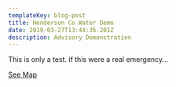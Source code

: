 ```yaml
---
templateKey: blog-post
title: Henderson Co Water Demo
date: 2019-03-27T13:44:35.201Z
description: Advisory Demonstration
---
```

This is only a test. if this were a real emergency...



[See Map](/?layer=Advisory&feature=3)

